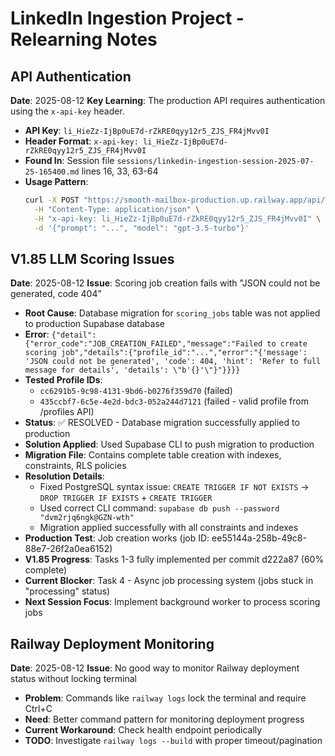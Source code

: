 # LinkedIn Ingestion Project - Relearning Notes

## API Authentication 
**Date**: 2025-08-12
**Key Learning**: The production API requires authentication using the `x-api-key` header.

- **API Key**: `li_HieZz-IjBp0uE7d-rZkRE0qyy12r5_ZJS_FR4jMvv0I`
- **Header Format**: `x-api-key: li_HieZz-IjBp0uE7d-rZkRE0qyy12r5_ZJS_FR4jMvv0I`
- **Found In**: Session file `sessions/linkedin-ingestion-session-2025-07-25-165400.md` lines 16, 33, 63-64
- **Usage Pattern**: 
  ```bash
  curl -X POST "https://smooth-mailbox-production.up.railway.app/api/v1/profiles/{id}/score" \
    -H "Content-Type: application/json" \
    -H "x-api-key: li_HieZz-IjBp0uE7d-rZkRE0qyy12r5_ZJS_FR4jMvv0I" \
    -d '{"prompt": "...", "model": "gpt-3.5-turbo"}'
  ```

## V1.85 LLM Scoring Issues
**Date**: 2025-08-12
**Issue**: Scoring job creation fails with "JSON could not be generated, code 404"

- **Root Cause**: Database migration for `scoring_jobs` table was not applied to production Supabase database
- **Error**: `{"detail":{"error_code":"JOB_CREATION_FAILED","message":"Failed to create scoring job","details":{"profile_id":"...","error":"{'message': 'JSON could not be generated', 'code': 404, 'hint': 'Refer to full message for details', 'details': \"b'{}'\"}"}}}}`
- **Tested Profile IDs**: 
  - `cc6291b5-9c98-4131-9bd6-b0276f359d70` (failed)
  - `435ccbf7-6c5e-4e2d-bdc3-052a244d7121` (failed - valid profile from /profiles API)
- **Status**: ✅ RESOLVED - Database migration successfully applied to production
- **Solution Applied**: Used Supabase CLI to push migration to production
- **Migration File**: Contains complete table creation with indexes, constraints, RLS policies
- **Resolution Details**:
  - Fixed PostgreSQL syntax issue: `CREATE TRIGGER IF NOT EXISTS` → `DROP TRIGGER IF EXISTS` + `CREATE TRIGGER`
  - Used correct CLI command: `supabase db push --password "dvm2rjq6ngk@GZN-wth"`
  - Migration applied successfully with all constraints and indexes
- **Production Test**: Job creation works (job ID: ee55144a-258b-49c8-88e7-26f2a0ea6152)
- **V1.85 Progress**: Tasks 1-3 fully implemented per commit d222a87 (60% complete)
- **Current Blocker**: Task 4 - Async job processing system (jobs stuck in "processing" status)
- **Next Session Focus**: Implement background worker to process scoring jobs

## Railway Deployment Monitoring
**Date**: 2025-08-12
**Issue**: No good way to monitor Railway deployment status without locking terminal

- **Problem**: Commands like `railway logs` lock the terminal and require Ctrl+C
- **Need**: Better command pattern for monitoring deployment progress
- **Current Workaround**: Check health endpoint periodically
- **TODO**: Investigate `railway logs --build` with proper timeout/pagination
